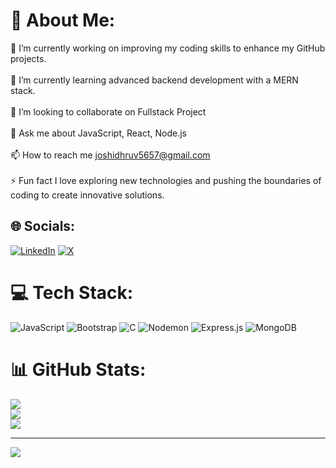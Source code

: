 # 💫 About Me:
🔭 I’m currently working on improving my coding skills to enhance my GitHub projects.<br><br>🌱 I’m currently learning advanced backend development with a MERN stack.<br><br>👯 I’m looking to collaborate on Fullstack Project<br><br>💬 Ask me about JavaScript, React, Node.js<br><br>📫 How to reach me joshidhruv5657@gmail.com<br><br>⚡ Fun fact I love exploring new technologies and pushing the boundaries of coding to create innovative solutions.


## 🌐 Socials:
[![LinkedIn](https://img.shields.io/badge/LinkedIn-%230077B5.svg?logo=linkedin&logoColor=white)](https://linkedin.com/in/https://www.linkedin.com/in/dhruvvv-joshi-b309172b9/) [![X](https://img.shields.io/badge/X-black.svg?logo=X&logoColor=white)](https://x.com/https://x.com/dError400) 

# 💻 Tech Stack:
![JavaScript](https://img.shields.io/badge/javascript-%23323330.svg?style=for-the-badge&logo=javascript&logoColor=%23F7DF1E) ![Bootstrap](https://img.shields.io/badge/bootstrap-%238511FA.svg?style=for-the-badge&logo=bootstrap&logoColor=white) ![C](https://img.shields.io/badge/c-%2300599C.svg?style=for-the-badge&logo=c&logoColor=white) ![Nodemon](https://img.shields.io/badge/NODEMON-%23323330.svg?style=for-the-badge&logo=nodemon&logoColor=%BBDEAD) ![Express.js](https://img.shields.io/badge/express.js-%23404d59.svg?style=for-the-badge&logo=express&logoColor=%2361DAFB) ![MongoDB](https://img.shields.io/badge/MongoDB-%234ea94b.svg?style=for-the-badge&logo=mongodb&logoColor=white)
# 📊 GitHub Stats:
![](https://github-readme-stats.vercel.app/api?username=dJoshiez&theme=dark&hide_border=false&include_all_commits=false&count_private=false)<br/>
![](https://github-readme-streak-stats.herokuapp.com/?user=dJoshiez&theme=dark&hide_border=false)<br/>
![](https://github-readme-stats.vercel.app/api/top-langs/?username=dJoshiez&theme=dark&hide_border=false&include_all_commits=false&count_private=false&layout=compact)

---
[![](https://visitcount.itsvg.in/api?id=dJoshiez&icon=0&color=0)](https://visitcount.itsvg.in)

<!-- Proudly created with GPRM ( https://gprm.itsvg.in ) -->
